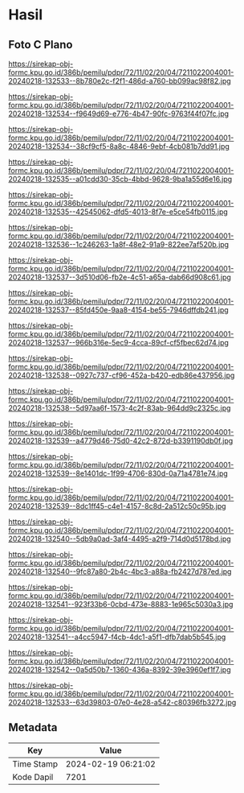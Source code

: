 # Hasil

## Foto C Plano

https://sirekap-obj-formc.kpu.go.id/386b/pemilu/pdpr/72/11/02/20/04/7211022004001-20240218-132533--8b780e2c-f2f1-486d-a760-bb099ac98f82.jpg

https://sirekap-obj-formc.kpu.go.id/386b/pemilu/pdpr/72/11/02/20/04/7211022004001-20240218-132534--f9649d69-e776-4b47-90fc-9763f44f07fc.jpg

https://sirekap-obj-formc.kpu.go.id/386b/pemilu/pdpr/72/11/02/20/04/7211022004001-20240218-132534--38cf9cf5-8a8c-4846-9ebf-4cb081b7dd91.jpg

https://sirekap-obj-formc.kpu.go.id/386b/pemilu/pdpr/72/11/02/20/04/7211022004001-20240218-132535--a01cdd30-35cb-4bbd-9628-9ba1a55d6e16.jpg

https://sirekap-obj-formc.kpu.go.id/386b/pemilu/pdpr/72/11/02/20/04/7211022004001-20240218-132535--42545062-dfd5-4013-8f7e-e5ce54fb0115.jpg

https://sirekap-obj-formc.kpu.go.id/386b/pemilu/pdpr/72/11/02/20/04/7211022004001-20240218-132536--1c246263-1a8f-48e2-91a9-822ee7af520b.jpg

https://sirekap-obj-formc.kpu.go.id/386b/pemilu/pdpr/72/11/02/20/04/7211022004001-20240218-132537--3d510d06-fb2e-4c51-a65a-dab66d908c61.jpg

https://sirekap-obj-formc.kpu.go.id/386b/pemilu/pdpr/72/11/02/20/04/7211022004001-20240218-132537--85fd450e-9aa8-4154-be55-7946dffdb241.jpg

https://sirekap-obj-formc.kpu.go.id/386b/pemilu/pdpr/72/11/02/20/04/7211022004001-20240218-132537--966b316e-5ec9-4cca-89cf-cf5fbec62d74.jpg

https://sirekap-obj-formc.kpu.go.id/386b/pemilu/pdpr/72/11/02/20/04/7211022004001-20240218-132538--0927c737-cf96-452a-b420-edb86e437956.jpg

https://sirekap-obj-formc.kpu.go.id/386b/pemilu/pdpr/72/11/02/20/04/7211022004001-20240218-132538--5d97aa6f-1573-4c2f-83ab-964dd9c2325c.jpg

https://sirekap-obj-formc.kpu.go.id/386b/pemilu/pdpr/72/11/02/20/04/7211022004001-20240218-132539--a4779d46-75d0-42c2-872d-b3391190db0f.jpg

https://sirekap-obj-formc.kpu.go.id/386b/pemilu/pdpr/72/11/02/20/04/7211022004001-20240218-132539--8e1401dc-1f99-4706-830d-0a71a4781e74.jpg

https://sirekap-obj-formc.kpu.go.id/386b/pemilu/pdpr/72/11/02/20/04/7211022004001-20240218-132539--8dc1ff45-c4e1-4157-8c8d-2a512c50c95b.jpg

https://sirekap-obj-formc.kpu.go.id/386b/pemilu/pdpr/72/11/02/20/04/7211022004001-20240218-132540--5db9a0ad-3af4-4495-a2f9-714d0d5178bd.jpg

https://sirekap-obj-formc.kpu.go.id/386b/pemilu/pdpr/72/11/02/20/04/7211022004001-20240218-132540--9fc87a80-2b4c-4bc3-a88a-fb2427d787ed.jpg

https://sirekap-obj-formc.kpu.go.id/386b/pemilu/pdpr/72/11/02/20/04/7211022004001-20240218-132541--923f33b6-0cbd-473e-8883-1e965c5030a3.jpg

https://sirekap-obj-formc.kpu.go.id/386b/pemilu/pdpr/72/11/02/20/04/7211022004001-20240218-132541--a4cc5947-f4cb-4dc1-a5f1-dfb7dab5b545.jpg

https://sirekap-obj-formc.kpu.go.id/386b/pemilu/pdpr/72/11/02/20/04/7211022004001-20240218-132542--0a5d50b7-1360-436a-8392-39e3960ef1f7.jpg

https://sirekap-obj-formc.kpu.go.id/386b/pemilu/pdpr/72/11/02/20/04/7211022004001-20240218-132533--63d39803-07e0-4e28-a542-c80396fb3272.jpg


## Metadata

| Key        | Value               |
| ---------- | ------------------- |
| Time Stamp | 2024-02-19 06:21:02 |
| Kode Dapil | 7201                |



